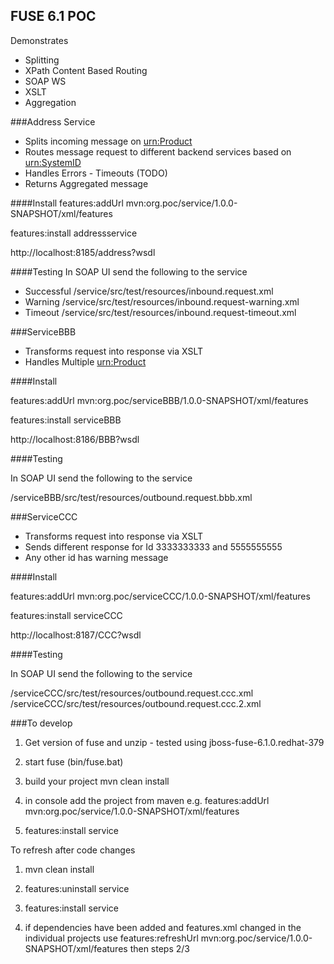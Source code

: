 ## FUSE 6.1 POC 

Demonstrates

- Splitting
- XPath Content Based Routing
- SOAP WS
- XSLT
- Aggregation


###Address Service 

- Splits incoming message on <urn:Product>
- Routes message request to different backend services based on <urn:SystemID>
- Handles Errors - Timeouts (TODO)
- Returns Aggregated message

####Install
features:addUrl mvn:org.poc/service/1.0.0-SNAPSHOT/xml/features

features:install addressservice

http://localhost:8185/address?wsdl

####Testing
In SOAP UI send the following to the service

- Successful /service/src/test/resources/inbound.request.xml
- Warning /service/src/test/resources/inbound.request-warning.xml
- Timeout /service/src/test/resources/inbound.request-timeout.xml


###ServiceBBB 

- Transforms request into response via XSLT
- Handles Multiple <urn:Product>

####Install

features:addUrl mvn:org.poc/serviceBBB/1.0.0-SNAPSHOT/xml/features

features:install serviceBBB

http://localhost:8186/BBB?wsdl

####Testing

In SOAP UI send the following to the service

/serviceBBB/src/test/resources/outbound.request.bbb.xml


###ServiceCCC 
- Transforms request into response via XSLT
- Sends different response for Id 3333333333 and 5555555555
- Any other id has warning message

####Install

features:addUrl mvn:org.poc/serviceCCC/1.0.0-SNAPSHOT/xml/features

features:install serviceCCC

http://localhost:8187/CCC?wsdl

####Testing

In SOAP UI send the following to the service

/serviceCCC/src/test/resources/outbound.request.ccc.xml
/serviceCCC/src/test/resources/outbound.request.ccc.2.xml


###To develop

1) Get version of fuse and unzip - tested using jboss-fuse-6.1.0.redhat-379

2) start fuse (bin/fuse.bat)

3) build your project mvn clean install

4) in console add the project from maven e.g. features:addUrl mvn:org.poc/service/1.0.0-SNAPSHOT/xml/features

5) features:install service

To refresh after code changes

1) mvn clean install

2) features:uninstall service

3) features:install service

4) if dependencies have been added and features.xml changed in the individual projects use features:refreshUrl mvn:org.poc/service/1.0.0-SNAPSHOT/xml/features then steps 2/3

